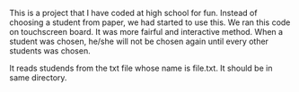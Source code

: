 This is a project that I have coded at high school for fun.
Instead of choosing a student from paper, we had started to use this.
We ran this code on touchscreen board. It was more fairful and interactive method.
When a student was chosen, he/she will not be chosen again until every other students was chosen.

It reads studends from the txt file whose name is file.txt. It should be in same directory.
